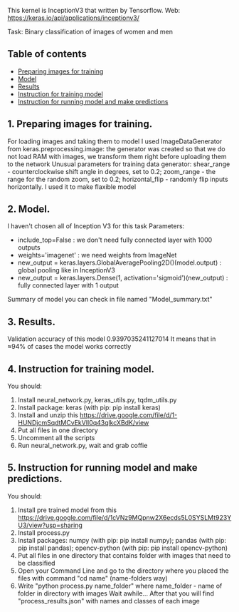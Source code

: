 This kernel is InceptionV3 that written by Tensorflow. Web: https://keras.io/api/applications/inceptionv3/

Task: Binary classification of images of women and men

## Table of contents

<!--ts-->

   * [Preparing images for training](#1-Preparing-images-for-training)
   * [Model](#2-Model)
   * [Results](#3-Results)
   * [Instruction for training model](#4-Instruction-for-training-model)
   * [Instruction for running model and make predictions](#5-Instruction-for-running-model-and-make-predictions)

<!--te-->

## 1. Preparing images for training.
For loading images and taking them to model I used ImageDataGenerator from keras.preprocessing.image: the generator was created so that we do not load RAM with images, we transform them right before uploading them to the network
Unusual parameters for training data generator: shear_range - counterclockwise shift angle in degrees, set to 0.2; zoom_range - the range for the random zoom, set to 0.2; horizontal_flip - randomly flip inputs horizontally. I used it to make flaxible model

## 2. Model.
I haven't chosen all of Inception V3 for this task
Parameters:
  * include_top=False : we don't need fully connected layer with 1000 outputs
  * weights='imagenet' : we need weights from ImageNet
  * new_output = keras.layers.GlobalAveragePooling2D()(model.output) : global pooling like in InceptionV3
  * new_output = keras.layers.Dense(1, activation='sigmoid')(new_output) : fully connected layer with 1 output

Summary of model you can check in file named "Model_summary.txt"

## 3. Results.

Validation accuracy of this model 0.9397035241127014
It means that in ≈94% of cases the model works correctly

## 4. Instruction for training model.
You should:
1) Install neural_network.py, keras_utils.py, tqdm_utils.py
2) Install package: keras (with pip: pip install keras)
3) Install and unzip this https://drive.google.com/file/d/1-HUNDjcmSqdtMCvEkVlI0q43qlkcXBdK/view
4) Put all files in one directory
5) Uncomment all the scripts
6) Run neural_network.py, wait and grab coffie

## 5. Instruction for running model and make predictions.
You should:
1) Install pre trained model from this https://drive.google.com/file/d/1cVNz9MQpnw2X6ecds5L0SYSLMt923YU3/view?usp=sharing
2) Install process.py
3) Install packages: numpy (with pip: pip install numpy); pandas (with pip: pip install pandas); opencv-python (with pip: pip install opencv-python)
4) Put all files in one directory that contains folder with images that need to be classified
5) Open your Command Line and go to the directory where you placed the files with command "cd name" (name-folders way)
6) Write "python process.py name_folder" where name_folder - name of folder in directory with images
Wait awhile...
After that you will find "process_results.json" with names and classes of each image
